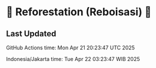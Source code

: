 
# 🌳 Reforestation (Reboisasi) 🌲

## Last Updated

GitHub Actions time: Mon Apr 21 20:23:47 UTC 2025

Indonesia/Jakarta time: Tue Apr 22 03:23:47 WIB 2025
